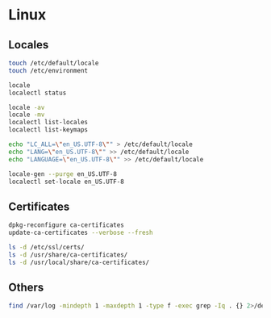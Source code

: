 # Linux

## Locales

```bash
touch /etc/default/locale
touch /etc/environment
```

```bash
locale
localectl status

locale -av
locale -mv
localectl list-locales
localectl list-keymaps
```

```bash
echo "LC_ALL=\"en_US.UTF-8\"" > /etc/default/locale
echo "LANG=\"en_US.UTF-8\"" >> /etc/default/locale
echo "LANGUAGE=\"en_US.UTF-8\"" >> /etc/default/locale
```

```bash
locale-gen --purge en_US.UTF-8
localectl set-locale en_US.UTF-8
```

## Certificates
```bash
dpkg-reconfigure ca-certificates
update-ca-certificates --verbose --fresh
```

```bash
ls -d /etc/ssl/certs/
ls -d /usr/share/ca-certificates/
ls -d /usr/local/share/ca-certificates/
```

## Others

```bash
find /var/log -mindepth 1 -maxdepth 1 -type f -exec grep -Iq . {} 2>/dev/null \; -print
```
